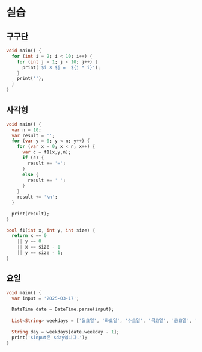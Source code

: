 실습
======================================================
구구단
-------------
```Dart
void main() {
  for (int i = 2; i < 10; i++) {
    for (int j = 1; j < 10; j++) {
      print('$i X $j =  ${j * i}');
    }
    print('');
  }
}
```

사각형
---------------
```Dart
void main() {
  var n = 10;
  var result = '';
  for (var y = 0; y < n; y++) {
    for (var x = 0; x < n; x++) {
      var c = f1(x,y,n);
      if (c) {
        result += '=';
      }
      else {
        result += ' ';
      }
    }
    result += '\n';
  }
  
  print(result);
}

bool f1(int x, int y, int size) {
  return x == 0
    || y == 0
    || x == size - 1
    || y == size - 1;
}
```
요일
---------------
```Dart
void main() {
  var input = '2025-03-17';
  
  DateTime date = DateTime.parse(input);
  
  List<String> weekdays = ['월요일', '화요일', '수요일', '목요일', '금요일', '토요일', '일요일'];
  
  String day = weekdays[date.weekday - 1];
  print('$input은 $day입니다.');
}
```
